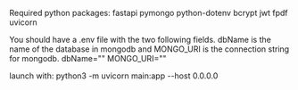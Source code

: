 Required python packages:
fastapi pymongo python-dotenv bcrypt jwt fpdf uvicorn

You should have a .env file with the two following fields. dbName is the name of the database in mongodb and MONGO_URI is the connection string for mongodb.
dbName=""
MONGO_URI=""

launch with:
python3 -m uvicorn main:app --host 0.0.0.0
